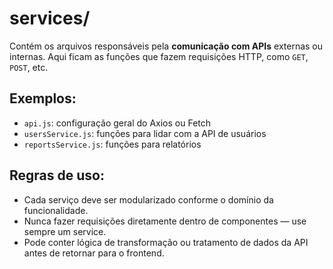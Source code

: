 # services/

Contém os arquivos responsáveis pela **comunicação com APIs** externas ou internas. Aqui ficam as funções que fazem requisições HTTP, como `GET`, `POST`, etc.

## Exemplos:
- `api.js`: configuração geral do Axios ou Fetch
- `usersService.js`: funções para lidar com a API de usuários
- `reportsService.js`: funções para relatórios

## Regras de uso:
- Cada serviço deve ser modularizado conforme o domínio da funcionalidade.
- Nunca fazer requisições diretamente dentro de componentes — use sempre um service.
- Pode conter lógica de transformação ou tratamento de dados da API antes de retornar para o frontend.
